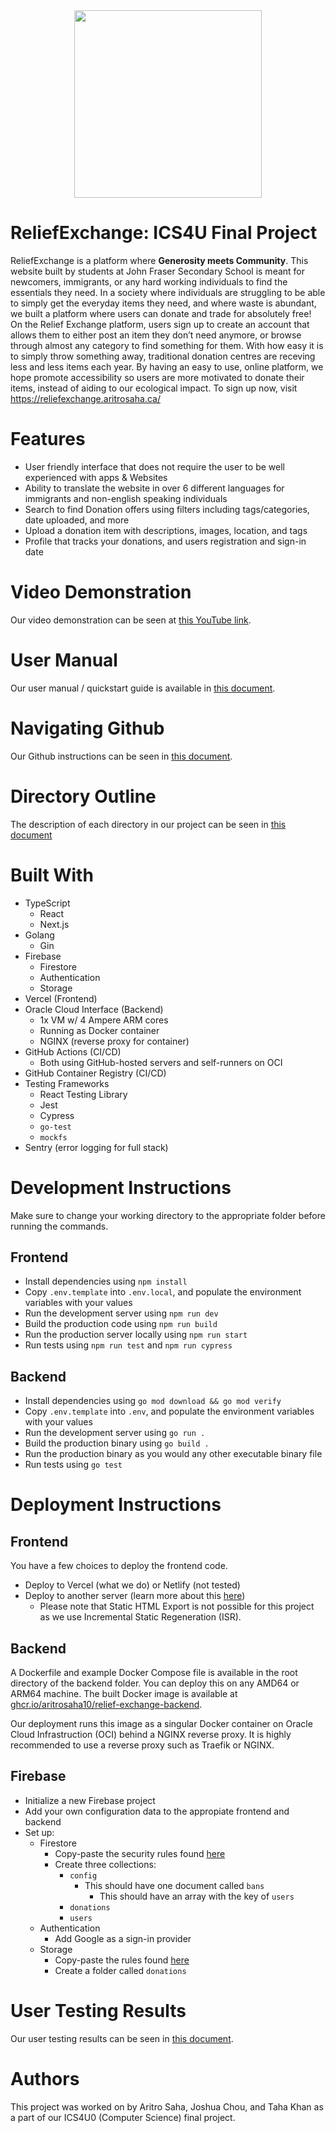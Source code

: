 <div align="center">
<img width="300" src="https://github.com/AritroSaha10/ReliefExchange-ICS4U/assets/76495965/ed1cc35c-ec39-4066-b8a9-e0a5d53821d2" />
</div>

# ReliefExchange: ICS4U Final Project
ReliefExchange is a platform where **Generosity meets Community**. This website built by students at John Fraser Secondary School is meant for newcomers, immigrants, or any hard working individuals to find the essentials they need. In a society where individuals are struggling to be able to simply get the everyday items they need, and where waste is abundant, we built a platform where users can donate and trade for absolutely free! On the Relief Exchange platform, users sign up to create an account that allows them to either post an item they don’t need anymore, or browse through almost any category to find something for them. With how easy it is to simply throw something away, traditional donation centres are receving less and less items each year. By having an easy to use, online platform, we hope promote accessibility so users are more motivated to donate their items, instead of aiding to our ecological impact. To sign up now, visit https://reliefexchange.aritrosaha.ca/ 

# Features 
* User friendly interface that does not require the user to be well experienced with apps & Websites
* Ability to translate the website in over 6 different languages for immigrants and non-english speaking individuals
* Search to find Donation offers using filters including tags/categories, date uploaded, and more
* Upload a donation item with descriptions, images, location, and tags 
* Profile that tracks your donations, and users registration and sign-in date 

# Video Demonstration 
Our video demonstration can be seen at [this YouTube link](https://youtu.be/vHNYoDzi6TI).

# User Manual
Our user manual / quickstart guide is available in [this document](https://docs.google.com/document/d/1SwvbGomqzTCoZS3yOiGqkT-3oLW5rO9EociF8mV30MM/edit).

# Navigating Github
Our Github instructions can be seen in [this document](NAVIGATING_GITHUB.md).

# Directory Outline
The description of each directory in our project can be seen in [this document](DIR_OUTLINE.md)

# Built With 
- TypeScript
    - React
    - Next.js
- Golang
    - Gin
- Firebase
    - Firestore
    - Authentication
    - Storage
- Vercel (Frontend)
- Oracle Cloud Interface (Backend)
    - 1x VM w/ 4 Ampere ARM cores
    - Running as Docker container
    - NGINX (reverse proxy for container)
- GitHub Actions (CI/CD)
    - Both using GitHub-hosted servers and self-runners on OCI
- GitHub Container Registry (CI/CD)
- Testing Frameworks
    - React Testing Library
    - Jest
    - Cypress
    - `go-test`
    - `mockfs`
- Sentry (error logging for full stack)

# Development Instructions
 Make sure to change your working directory to the appropriate folder before running the commands.

 ## Frontend
 - Install dependencies using `npm install`
 - Copy `.env.template` into `.env.local`, and populate the environment variables with your values
 - Run the development server using `npm run dev`
 - Build the production code using `npm run build`
 - Run the production server locally using `npm run start`
 - Run tests using `npm run test` and `npm run cypress`

 ## Backend
 - Install dependencies using `go mod download && go mod verify`
 - Copy `.env.template` into `.env`, and populate the environment variables with your values
 - Run the development server using `go run .`
 - Build the production binary using `go build .`
 - Run the production binary as you would any other executable binary file
 - Run tests using `go test`

 # Deployment Instructions

 ## Frontend
 You have a few choices to deploy the frontend code.
 - Deploy to Vercel (what we do) or Netlify (not tested)
 - Deploy to another server (learn more about this [here](https://nextjs.org/docs/pages/building-your-application/deploying))
     - Please note that Static HTML Export is not possible for this project as we use Incremental Static Regeneration (ISR).

 ## Backend
 A Dockerfile and example Docker Compose file is available in the root directory of the backend folder. You can deploy this on any AMD64 or ARM64 machine. The built Docker image is available at [ghcr.io/aritrosaha10/relief-exchange-backend](https://github.com/aritrosaha10/ReliefExchange-ICS4U/pkgs/container/relief-exchange-backend). 
 
Our deployment runs this image as a singular Docker container on Oracle Cloud Infrastruction (OCI) behind a NGINX reverse proxy. It is highly recommended to use a reverse proxy such as Traefik or NGINX.

 ## Firebase
 - Initialize a new Firebase project
 - Add your own configuration data to the appropiate frontend and backend
 - Set up:
     - Firestore
         - Copy-paste the security rules found [here](firebase/rules/firestore.cel)
         - Create three collections:
             - `config`
                 - This should have one document called `bans`
                     - This should have an array with the key of `users`
             - `donations`
             - `users`
     - Authentication
         - Add Google as a sign-in provider
     - Storage
         - Copy-paste the rules found [here](firebase/rules/storage.cel)
         - Create a folder called `donations`

# User Testing Results
Our user testing results can be seen in [this document](USER_TESTING.md).

# Authors
This project was worked on by Aritro Saha, Joshua Chou, and Taha Khan as a part of our ICS4U0 (Computer Science) final project. 
